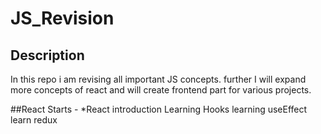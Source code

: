 # JS_Revision
## Description
In this repo i am revising all important JS concepts.
further I will expand more concepts of react and will create frontend part for various projects.

##React Starts -
*React introduction 
Learning Hooks
learning useEffect
learn redux 
